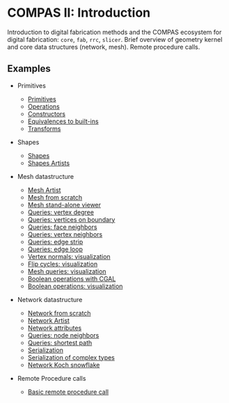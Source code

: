 # COMPAS II: Introduction

Introduction to digital fabrication methods and the COMPAS ecosystem for digital fabrication: `core`, `fab`, `rrc`, `slicer`.
Brief overview of geometry kernel and core data structures (network, mesh).
Remote procedure calls.

<!-- 👉 [Slides](lecture_01.pdf) -->

## Examples

* Primitives
  * [Primitives](001_primitives.py)
  * [Operations](002_primitives_operations.py)
  * [Constructors](003_primitives_constructors.py)
  * [Equivalences to built-ins](004_primitives_equivalence.py)
  * [Transforms](005_primitives_transforms.py)
* Shapes
  * [Shapes](006_shapes.py)
  * [Shapes Artists](007_shapes_artist.py)
* Mesh datastructure
  * [Mesh Artist](010_mesh_artist.py)
  * [Mesh from scratch](013_mesh_from_scratch.py)
  * [Mesh stand-alone viewer](014_mesh_plotter.py)
  * [Queries: vertex degree](015_mesh_info_vertex_degree.py)
  * [Queries: vertices on boundary](016_mesh_info_vertices_on_boundary.py)
  * [Queries: face neighbors](017_mesh_info_face_neighbors.py)
  * [Queries: vertex neighbors](018_mesh_info_vertex_neighbors.py)
  * [Queries: edge strip](019_mesh_info_edge_strip.py)
  * [Queries: edge loop](020_mesh_info_edge_loop.py)
  * [Vertex normals: visualization](021_mesh_vertex_normals_artist.py)
  * [Flip cycles: visualization](022_mesh_flip_cycles_artist.py)
  * [Mesh queries: visualization](023_mesh_info_artist.py)
  * [Boolean operations with CGAL](024_mesh_booleans.py)
  * [Boolean operations: visualization](025_mesh_booleans_artist.py)

* Network datastructure
  * [Network from scratch](030_network_from_scratch.py)
  * [Network Artist](031_network_from_scratch_artist.py)
  * [Network attributes](032_network_node_attr_artist.py)
  * [Queries: node neighbors](033_network_neighbors.py)
  * [Queries: shortest path](034_network_info_shortest_path.py)
  * [Serialization](035_network_serialization.py)
  * [Serialization of complex types](036_network_serialization_complex_type.py)
  * [Network Koch snowflake](039_network_koch.py)

* Remote Procedure calls
  * [Basic remote procedure call](040_rpc_basic_example.py)
